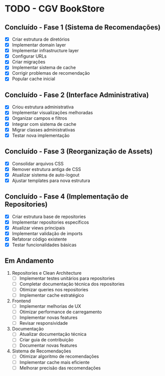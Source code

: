 # TODO - CGV BookStore

## Concluído - Fase 1 (Sistema de Recomendações)
- [x] Criar estrutura de diretórios
- [x] Implementar domain layer
- [x] Implementar infrastructure layer
- [x] Configurar URLs
- [x] Criar migrações
- [x] Implementar sistema de cache
- [x] Corrigir problemas de recomendação
- [x] Popular cache inicial

## Concluído - Fase 2 (Interface Administrativa)
- [x] Criou estrutura administrativa
- [x] Implementar visualizações melhoradas
- [x] Organizar campos e filtros
- [x] Integrar com sistema de cache
- [x] Migrar classes administrativas
- [x] Testar nova implementação

## Concluído - Fase 3 (Reorganização de Assets)
- [x] Consolidar arquivos CSS
- [x] Remover estrutura antiga de CSS
- [x] Atualizar sistema de auto-logout
- [x] Ajustar templates para nova estrutura

## Concluído - Fase 4 (Implementação de Repositories)
- [x] Criar estrutura base de repositories
- [x] Implementar repositories específicos
- [x] Atualizar views principais
- [x] Implementar validação de imports
- [x] Refatorar código existente
- [x] Testar funcionalidades básicas

## Em Andamento
1. Repositories e Clean Architecture
   - [ ] Implementar testes unitários para repositories
   - [ ] Completar documentação técnica dos repositories
   - [ ] Otimizar queries nos repositories
   - [ ] Implementar cache estratégico
2. Frontend
   - [ ] Implementar melhorias de UX
   - [ ] Otimizar performance de carregamento
   - [ ] Implementar novas features
   - [ ] Revisar responsividade

3. Documentação
   - [ ] Atualizar documentação técnica
   - [ ] Criar guia de contribuição
   - [ ] Documentar novas features

4. Sistema de Recomendações
   - [ ] Otimizar algoritmo de recomendações
   - [ ] Implementar cache mais eficiente
   - [ ] Melhorar precisão das recomendações